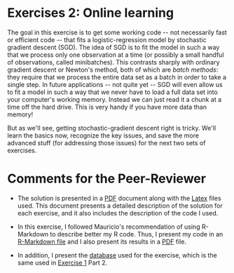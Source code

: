 
# Exercises 2: Online learning

The goal in this exercise is to get some working code -- not necessarily fast or efficient code -- that fits a logistic-regression model by stochastic gradient descent (SGD).  The idea of SGD is to fit the model in such a way that we process only one observation at a time (or possibly a small handful of observations, called minibatches). This contrasts sharply with ordinary gradient descent or Newton's method, both of which are _batch methods_: they require that we process the entire data set as a batch in order to take a single step.  In future applications -- not quite yet -- SGD will even allow us to fit a model in such a way that we never have to load a full data set into your computer's working memory.  Instead we can just read it a chunk at a time off the hard drive.  This is very handy if you have more data than memory!

But as we'll see, getting stochastic-gradient descent right is tricky.  We'll learn the basics now, recognize the key issues, and save the more advanced stuff (for addressing those issues) for the next two sets of exercises.  


# Comments for the Peer-Reviewer

- The solution is presented in a [PDF](solution02-SDS385.pdf) document along with the [Latex](solution02-SDS385.tex) files used. This document presents a detailed description of the solution for each exercise, and it also includes the description of the code I used.

- In this exercise, I followed Mauricio's recommendation of using R-Markdown to describe better my R code. Thus, I present my code in an [R-Markdown file](solution02-SDS385_RCode.Rmd) and I also present its results in a [PDF](solution02-SDS385_RCode.pdf) file. 

- In addition, I present the [database](Ex01R/wdbc.csv) used for the exercise, which is the same used in [Exercise 1](https://github.com/nzunigag/SDS-385-Statistical-Models-for-Big-Data/tree/master/Exercises_1) Part 2.

